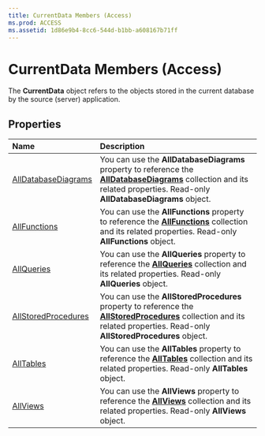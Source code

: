 ```yaml
---
title: CurrentData Members (Access)
ms.prod: ACCESS
ms.assetid: 1d86e9b4-8cc6-544d-b1bb-a608167b71ff
---
```



# CurrentData Members (Access)


The  **CurrentData** object refers to the objects stored in the current database by the source (server) application.


## Properties



|**Name**|**Description**|
|:-----|:-----|
|[AllDatabaseDiagrams](currentdata-alldatabasediagrams-property-access.md)|You can use the  **AllDatabaseDiagrams** property to reference the **[AllDatabaseDiagrams](alldatabasediagrams-object-access.md)** collection and its related properties. Read-only **AllDatabaseDiagrams** object.|
|[AllFunctions](currentdata-allfunctions-property-access.md)|You can use the  **AllFunctions** property to reference the **[AllFunctions](allfunctions-object-access.md)** collection and its related properties. Read-only **AllFunctions** object.|
|[AllQueries](currentdata-allqueries-property-access.md)|You can use the  **AllQueries** property to reference the **[AllQueries](allqueries-object-access.md)** collection and its related properties. Read-only **AllQueries** object.|
|[AllStoredProcedures](currentdata-allstoredprocedures-property-access.md)|You can use the  **AllStoredProcedures** property to reference the **[AllStoredProcedures](allstoredprocedures-object-access.md)** collection and its related properties. Read-only **AllStoredProcedures** object.|
|[AllTables](currentdata-alltables-property-access.md)|You can use the  **AllTables** property to reference the **[AllTables](alltables-object-access.md)** collection and its related properties. Read-only **AllTables** object.|
|[AllViews](currentdata-allviews-property-access.md)|You can use the  **AllViews** property to reference the **[AllViews](allviews-object-access.md)** collection and its related properties. Read-only **AllViews** object.|

